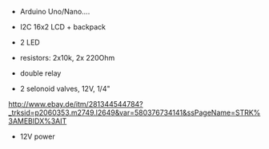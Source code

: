 - Arduino Uno/Nano....

- I2C 16x2 LCD + backpack

- 2 LED

- resistors: 2x10k, 2x 220Ohm

- double relay

- 2 selonoid valves, 12V, 1/4"

http://www.ebay.de/itm/281344544784?_trksid=p2060353.m2749.l2649&var=580376734141&ssPageName=STRK%3AMEBIDX%3AIT

- 12V power


